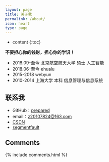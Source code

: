 ```yaml
---
layout: page
title: 关于我
permalink: /about/
icon: heart
type: page
---
```


* content
{:toc}




**不要担心你的钱财，担心你的学识！**

* 2018.09-至今 北京航空航天大学 硕士 人工智能
* 2018.06-至今 ehualu
* 2015-2018 webyun
* 2010-2014 上海大学 本科 信息管理与信息系统

## 联系我

* GitHub：[prepared](https://github.com/zhongsb)
* email：z20107824@163.com
* [CSDN](https://blog.csdn.net/Prepared)
* [segmentfault](https://segmentfault.com/u/prepared)

## Comments

{% include comments.html %}
